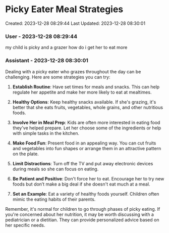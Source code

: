# Picky Eater Meal Strategies

Created: 2023-12-28 08:29:44
Last Updated: 2023-12-28 08:30:01

### User - 2023-12-28 08:29:44

my child is picky and a grazer how do i get her to eat more

### Assistant - 2023-12-28 08:30:01

Dealing with a picky eater who grazes throughout the day can be challenging. Here are some strategies you can try:

1. **Establish Routine**: Have set times for meals and snacks. This can help regulate her appetite and make her more likely to eat at mealtimes.

2. **Healthy Options**: Keep healthy snacks available. If she's grazing, it's better that she eats fruits, vegetables, whole grains, and other nutritious foods.

3. **Involve Her in Meal Prep**: Kids are often more interested in eating food they've helped prepare. Let her choose some of the ingredients or help with simple tasks in the kitchen.

4. **Make Food Fun**: Present food in an appealing way. You can cut fruits and vegetables into fun shapes or arrange them in an attractive pattern on the plate.

5. **Limit Distractions**: Turn off the TV and put away electronic devices during meals so she can focus on eating.

6. **Be Patient and Positive**: Don't force her to eat. Encourage her to try new foods but don’t make a big deal if she doesn't eat much at a meal.

7. **Set an Example**: Eat a variety of healthy foods yourself. Children often mimic the eating habits of their parents.

Remember, it's normal for children to go through phases of picky eating. If you're concerned about her nutrition, it may be worth discussing with a pediatrician or a dietitian. They can provide personalized advice based on her specific needs.

